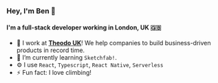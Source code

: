 ### Hey, I'm Ben 👋

#### I'm a full-stack developer working in London, UK 🇬🇧

- 🔭 I work at [**Theodo UK**](https://www.theodo.co.uk/)! We help companies to build business-driven products in record time.
- 🌱 I’m currently learning `Sketchfab!`.
- ⚙️ I use `React`, `Typescript`, `React Native`, `Serverless`
- ⚡ Fun fact: I love climbing!
